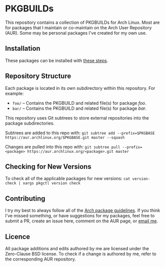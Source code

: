 # PKGBUILDs

This repository contains a collection of PKGBUILDs for Arch Linux. Most are for packages that I maintain or co-maintain on the Arch User Repository (AUR). Some may be personal packages I've created for my own use.

## Installation

These packages can be installed with [these steps](https://wiki.archlinux.org/title/Arch_User_Repository#Installing_and_upgrading_packages).

## Repository Structure

Each package is located in its own subdirectory within this repository. For example:
- `foo/` – Contains the PKGBUILD and related file(s) for package *foo*.
- `bar/` – Contains the PKGBUILD and related file(s) for package *bar*.

This repository uses Git subtrees to store external repositories into the package subdirectories.

Subtrees are added to this repo with: `git subtree add --prefix=$PKGBASE https://aur.archlinux.org/$PKGBASE.git master --squash`

Changes are pulled into this repo with: `git subtree pull --prefix=<package> https://aur.archlinux.org/<package>.git master`

## Checking for New Versions

To check all of the applicable packages for new versions: `cat version-check | xargs pkgctl version check`

## Contributing

I try my best to always follow all of the [Arch package guidelines](https://wiki.archlinux.org/title/Arch_package_guidelines). If you think I've missed something, or have suggestions for my packages, feel free to submit a PR, create an issue here, comment on the AUR page, or [email me](mailto:AlphaLynx@protonmail.com).

## Licence

All package additions and edits authored by me are licensed under the Zero-Clause BSD license. To check if a change is authored by me, refer to the corresponding AUR repository.
